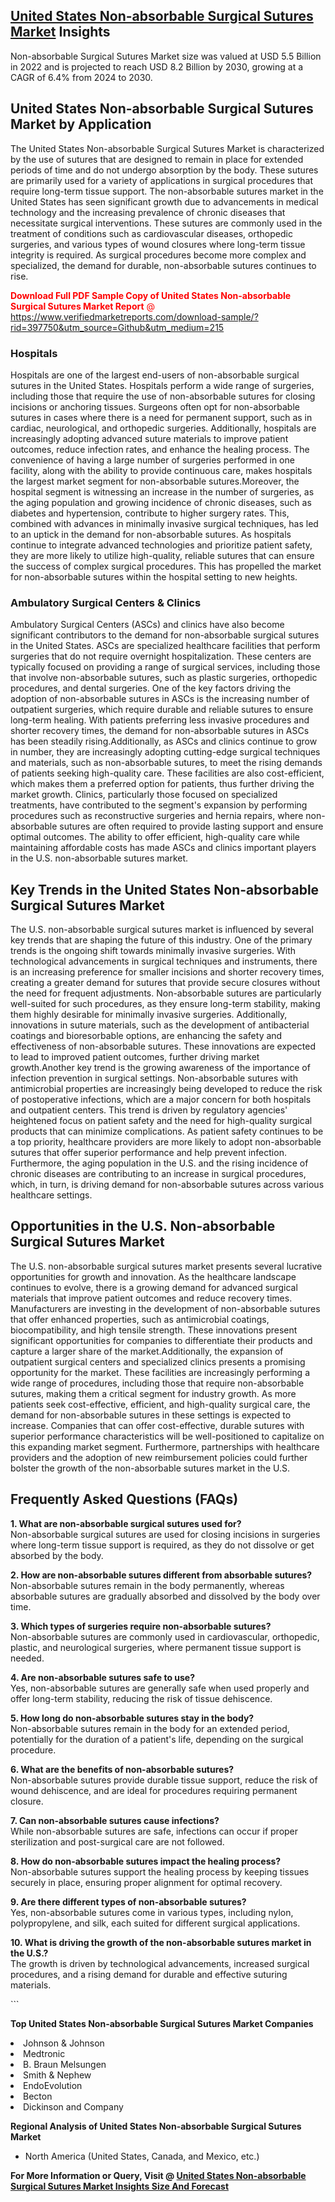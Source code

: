 <h2><a href="https://www.verifiedmarketreports.com/download-sample/?rid=397750&amp;utm_source=Github&amp;utm_medium=215" target="_blank">United States Non-absorbable Surgical Sutures Market</a> Insights</h2><p>Non-absorbable Surgical Sutures Market size was valued at USD 5.5 Billion in 2022 and is projected to reach USD 8.2 Billion by 2030, growing at a CAGR of 6.4% from 2024 to 2030.</p><p><h2>United States Non-absorbable Surgical Sutures Market by Application</h2><p>The United States Non-absorbable Surgical Sutures Market is characterized by the use of sutures that are designed to remain in place for extended periods of time and do not undergo absorption by the body. These sutures are primarily used for a variety of applications in surgical procedures that require long-term tissue support. The non-absorbable sutures market in the United States has seen significant growth due to advancements in medical technology and the increasing prevalence of chronic diseases that necessitate surgical interventions. These sutures are commonly used in the treatment of conditions such as cardiovascular diseases, orthopedic surgeries, and various types of wound closures where long-term tissue integrity is required. As surgical procedures become more complex and specialized, the demand for durable, non-absorbable sutures continues to rise. <p><span class=""><span style="color: #ff0000;"><strong>Download Full PDF Sample Copy of United States Non-absorbable Surgical Sutures Market Report</strong> @ </span><a href="https://www.verifiedmarketreports.com/download-sample/?rid=397750&amp;utm_source=Github&amp;utm_medium=215" target="_blank">https://www.verifiedmarketreports.com/download-sample/?rid=397750&amp;utm_source=Github&amp;utm_medium=215</a></span></p></p><h3>Hospitals</h3><p>Hospitals are one of the largest end-users of non-absorbable surgical sutures in the United States. Hospitals perform a wide range of surgeries, including those that require the use of non-absorbable sutures for closing incisions or anchoring tissues. Surgeons often opt for non-absorbable sutures in cases where there is a need for permanent support, such as in cardiac, neurological, and orthopedic surgeries. Additionally, hospitals are increasingly adopting advanced suture materials to improve patient outcomes, reduce infection rates, and enhance the healing process. The convenience of having a large number of surgeries performed in one facility, along with the ability to provide continuous care, makes hospitals the largest market segment for non-absorbable sutures.Moreover, the hospital segment is witnessing an increase in the number of surgeries, as the aging population and growing incidence of chronic diseases, such as diabetes and hypertension, contribute to higher surgery rates. This, combined with advances in minimally invasive surgical techniques, has led to an uptick in the demand for non-absorbable sutures. As hospitals continue to integrate advanced technologies and prioritize patient safety, they are more likely to utilize high-quality, reliable sutures that can ensure the success of complex surgical procedures. This has propelled the market for non-absorbable sutures within the hospital setting to new heights.</p><h3>Ambulatory Surgical Centers & Clinics</h3><p>Ambulatory Surgical Centers (ASCs) and clinics have also become significant contributors to the demand for non-absorbable surgical sutures in the United States. ASCs are specialized healthcare facilities that perform surgeries that do not require overnight hospitalization. These centers are typically focused on providing a range of surgical services, including those that involve non-absorbable sutures, such as plastic surgeries, orthopedic procedures, and dental surgeries. One of the key factors driving the adoption of non-absorbable sutures in ASCs is the increasing number of outpatient surgeries, which require durable and reliable sutures to ensure long-term healing. With patients preferring less invasive procedures and shorter recovery times, the demand for non-absorbable sutures in ASCs has been steadily rising.Additionally, as ASCs and clinics continue to grow in number, they are increasingly adopting cutting-edge surgical techniques and materials, such as non-absorbable sutures, to meet the rising demands of patients seeking high-quality care. These facilities are also cost-efficient, which makes them a preferred option for patients, thus further driving the market growth. Clinics, particularly those focused on specialized treatments, have contributed to the segment's expansion by performing procedures such as reconstructive surgeries and hernia repairs, where non-absorbable sutures are often required to provide lasting support and ensure optimal outcomes. The ability to offer efficient, high-quality care while maintaining affordable costs has made ASCs and clinics important players in the U.S. non-absorbable sutures market.</p><h2>Key Trends in the United States Non-absorbable Surgical Sutures Market</h2><p>The U.S. non-absorbable surgical sutures market is influenced by several key trends that are shaping the future of this industry. One of the primary trends is the ongoing shift towards minimally invasive surgeries. With technological advancements in surgical techniques and instruments, there is an increasing preference for smaller incisions and shorter recovery times, creating a greater demand for sutures that provide secure closures without the need for frequent adjustments. Non-absorbable sutures are particularly well-suited for such procedures, as they ensure long-term stability, making them highly desirable for minimally invasive surgeries. Additionally, innovations in suture materials, such as the development of antibacterial coatings and bioresorbable options, are enhancing the safety and effectiveness of non-absorbable sutures. These innovations are expected to lead to improved patient outcomes, further driving market growth.Another key trend is the growing awareness of the importance of infection prevention in surgical settings. Non-absorbable sutures with antimicrobial properties are increasingly being developed to reduce the risk of postoperative infections, which are a major concern for both hospitals and outpatient centers. This trend is driven by regulatory agencies' heightened focus on patient safety and the need for high-quality surgical products that can minimize complications. As patient safety continues to be a top priority, healthcare providers are more likely to adopt non-absorbable sutures that offer superior performance and help prevent infection. Furthermore, the aging population in the U.S. and the rising incidence of chronic diseases are contributing to an increase in surgical procedures, which, in turn, is driving demand for non-absorbable sutures across various healthcare settings.</p><h2>Opportunities in the U.S. Non-absorbable Surgical Sutures Market</h2><p>The U.S. non-absorbable surgical sutures market presents several lucrative opportunities for growth and innovation. As the healthcare landscape continues to evolve, there is a growing demand for advanced surgical materials that improve patient outcomes and reduce recovery times. Manufacturers are investing in the development of non-absorbable sutures that offer enhanced properties, such as antimicrobial coatings, biocompatibility, and high tensile strength. These innovations present significant opportunities for companies to differentiate their products and capture a larger share of the market.Additionally, the expansion of outpatient surgical centers and specialized clinics presents a promising opportunity for the market. These facilities are increasingly performing a wide range of procedures, including those that require non-absorbable sutures, making them a critical segment for industry growth. As more patients seek cost-effective, efficient, and high-quality surgical care, the demand for non-absorbable sutures in these settings is expected to increase. Companies that can offer cost-effective, durable sutures with superior performance characteristics will be well-positioned to capitalize on this expanding market segment. Furthermore, partnerships with healthcare providers and the adoption of new reimbursement policies could further bolster the growth of the non-absorbable sutures market in the U.S.</p><h2>Frequently Asked Questions (FAQs)</h2><p><strong>1. What are non-absorbable surgical sutures used for?</strong><br> Non-absorbable surgical sutures are used for closing incisions in surgeries where long-term tissue support is required, as they do not dissolve or get absorbed by the body.</p><p><strong>2. How are non-absorbable sutures different from absorbable sutures?</strong><br> Non-absorbable sutures remain in the body permanently, whereas absorbable sutures are gradually absorbed and dissolved by the body over time.</p><p><strong>3. Which types of surgeries require non-absorbable sutures?</strong><br> Non-absorbable sutures are commonly used in cardiovascular, orthopedic, plastic, and neurological surgeries, where permanent tissue support is needed.</p><p><strong>4. Are non-absorbable sutures safe to use?</strong><br> Yes, non-absorbable sutures are generally safe when used properly and offer long-term stability, reducing the risk of tissue dehiscence.</p><p><strong>5. How long do non-absorbable sutures stay in the body?</strong><br> Non-absorbable sutures remain in the body for an extended period, potentially for the duration of a patient's life, depending on the surgical procedure.</p><p><strong>6. What are the benefits of non-absorbable sutures?</strong><br> Non-absorbable sutures provide durable tissue support, reduce the risk of wound dehiscence, and are ideal for procedures requiring permanent closure.</p><p><strong>7. Can non-absorbable sutures cause infections?</strong><br> While non-absorbable sutures are safe, infections can occur if proper sterilization and post-surgical care are not followed.</p><p><strong>8. How do non-absorbable sutures impact the healing process?</strong><br> Non-absorbable sutures support the healing process by keeping tissues securely in place, ensuring proper alignment for optimal recovery.</p><p><strong>9. Are there different types of non-absorbable sutures?</strong><br> Yes, non-absorbable sutures come in various types, including nylon, polypropylene, and silk, each suited for different surgical applications.</p><p><strong>10. What is driving the growth of the non-absorbable sutures market in the U.S.?</strong><br> The growth is driven by technological advancements, increased surgical procedures, and a rising demand for durable and effective suturing materials.</p>```</p><p><strong>Top United States Non-absorbable Surgical Sutures Market Companies</strong></p><div data-test-id=""><p><li>Johnson & Johnson</li><li> Medtronic</li><li> B. Braun Melsungen</li><li> Smith & Nephew</li><li> EndoEvolution</li><li> Becton</li><li> Dickinson and Company</li></p><div><strong>Regional Analysis of&nbsp;United States Non-absorbable Surgical Sutures Market</strong></div><ul><li dir="ltr"><p dir="ltr">North America&nbsp;(United States, Canada, and Mexico, etc.)</p></li></ul><p><strong>For More Information or Query, Visit @&nbsp;</strong><strong><a href="https://www.verifiedmarketreports.com/product/non-absorbable-surgical-sutures-market/?utm_source=Github&amp;utm_medium=215" target="_blank">United States Non-absorbable Surgical Sutures Market Insights Size And Forecast</a></strong></p></div>

